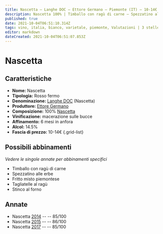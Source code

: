 ```yaml
---
title: Nascetta – Langhe DOC – Ettore Germano – Piemonte (IT) – 10-14€ – 3★
description: Nascetta 100% | Timballo con ragù di carne – Spezzatino alle erbe – Fritto misto piemontese – Tagliatelle al ragù – Stinco al forno
published: true
date: 2021-10-04T06:51:10.314Z
tags: vino, italia, bianco, varietale, piemonte, Valutazioni | 3 stelle, stinco al forno, tagliatelle al ragù, Prezzi | 10-14€, Nascetta, timballo con ragù di carne, spezzatino alle erbe, fritto misto piemontese
editor: markdown
dateCreated: 2021-10-04T06:51:07.853Z
---
```


 # Nascetta

## Caratteristiche
- **Nome:** Nascetta
- **Tipologia:** Rosso fermo
- **Denominazione:** [Langhe DOC](/denominazioni/Italia/Piemonte/DOC/Langhe) (Nascetta)
- **Produttore:** [Ettore Germano](/produttori/Italia/Piemonte/Ettore-Germano)
- **Composizione:** 100% [Nascetta](/vitigni/Italia/bacca-bianca/nascetta)
- **Vinificazione:** macerazione sulle bucce
- **Affinamento:** 6 mesi in anfora
- **Alcol:** 14.5%
- **Fascia di prezzo:** 10-14€
{.grid-list}



## Possibili abbinamenti
*Vedere le singole annate per abbinamenti specifici*

- Timballo con ragù di carne
- Spezzatino alle erbe
- Fritto misto piemontese
- Tagliatelle al ragù
- Stinco al forno

## Annate
- Nascetta [2014](vini/Italia/Piemonte/Ettore-Germano/Nascetta/2014) -- <span class="star-3"></span> -- 85/100
- Nascetta [2015](vini/Italia/Piemonte/Ettore-Germano/Nascetta/2015) -- <span class="star-3"></span> -- 86/100
- Nascetta [2017](vini/Italia/Piemonte/Ettore-Germano/Nascetta/2017) -- <span class="star-3"></span> -- 85/100
